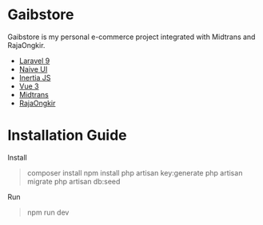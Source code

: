 # Gaibstore

Gaibstore is my personal e-commerce project integrated with Midtrans and RajaOngkir.

-   [Laravel 9](https://laravel.com/)
-   [Naive UI](https://www.naiveui.com/)
-   [Inertia JS](https://inertiajs.com/)
-   [Vue 3](https://vuejs.org/)
-   [Midtrans](https://midtrans.com/)
-   [RajaOngkir](https://rajaongkir.com/)

# Installation Guide

Install

> composer install
> npm install
> php artisan key:generate
> php artisan migrate
> php artisan db:seed

Run

> npm run dev
